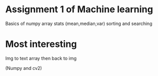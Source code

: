 # Assignment 1 of Machine learning 

Basics of numpy array
stats (mean,median,var)
sorting and searching

# Most interesting
Img to text array then back to img

(Numpy and cv2)

